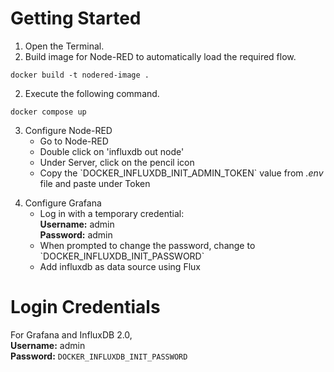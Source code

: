# Getting Started
1. Open the Terminal.
2. Build image for Node-RED to automatically load the required flow.
```
docker build -t nodered-image .
```
2. Execute the following command.
```
docker compose up
```
3. Configure Node-RED
</t><ul>
    <li>Go to Node-RED</li>
    <li>Double click on 'influxdb out node'</li>
    <li>Under Server, click on the pencil icon</li>
    <li>Copy the `DOCKER_INFLUXDB_INIT_ADMIN_TOKEN` value from <i>.env</i> file and paste under Token</li>
</ul>

4. Configure Grafana
</t><ul>
    <li>
        Log in with a temporary credential:
        <br><b>Username:</b> admin
        <br><b>Password:</b> admin 
    </li>
    <li>
        When prompted to change the password, change to `DOCKER_INFLUXDB_INIT_PASSWORD`
    </li>
    <li>
        Add influxdb as data source using Flux
    </li>
</ul>

# Login Credentials
For Grafana and InfluxDB 2.0,
<br><b>Username:</b> admin
<br><b>Password:</b> `DOCKER_INFLUXDB_INIT_PASSWORD`
